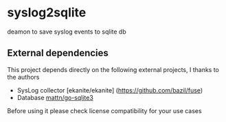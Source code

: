 # syslog2sqlite
deamon to save syslog events to sqlite db



## External dependencies

This project depends directly on the following external projects, I thanks to the authors

* SysLog collector [ekanite/ekanite] (https://github.com/bazil/fuse)
* Database  [mattn/go-sqlite3](https://github.com/mattn/go-sqlite3)

Before using it please check license compatibility for your use cases

